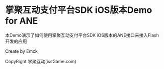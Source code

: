 掌聚互动支付平台SDK iOS版本Demo for ANE
==========================

本Demo演示了如何使用掌聚互动支付平台SDK iOS版本的ANE接口来接入Flash开发的应用

Create by Emck

CopyRight 掌聚互动(issGame.com)